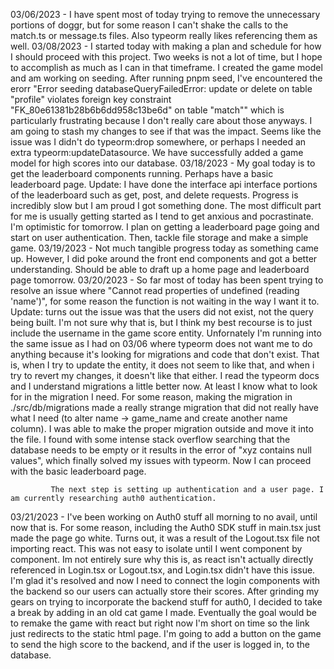 03/06/2023 - I have spent most of today trying to remove the unnecessary portions of doggr, but for some reason I can't shake the calls to the match.ts or message.ts files. Also typeorm really likes referencing them as well.
03/08/2023 - I started today with making a plan and schedule for how I should proceed with this project. Two weeks is not a lot of time, but I hope to accomplish as much as I can in that timeframe.
             I created the game model and am working on seeding. After running pnpm seed, I've encountered the erorr "Error seeding databaseQueryFailedError: update or delete on table "profile" violates foreign key constraint "FK_80e61381b28b6b6dd958c13be6d" on table "match"" which is particularly frustrating because I don't really care about those anyways. I am going to stash my changes to see if that was the impact. Seems like the issue was I didn't do typeorm:drop somewhere, or perhaps I needed an extra typeorm:updateDatasource. We have successfully added a game model for high scores into our database.
03/18/2023 - My goal today is to get the leaderboard components running. Perhaps have a basic leaderboard page. Update: I have done the interface api interface portions of the leaderboard such as get, post, and delete requests. 
             Progress is incredibly slow but I am proud I got something done. The most difficult part for me is usually getting started as I tend to get anxious and pocrastinate. I'm optimistic for tomorrow. I plan on getting a leaderboard page going and start on user authentication. Then, tackle file storage and make a simple game.
03/19/2023 - Not much tangible progress today as something came up. However, I did poke around the front end components and got a better understanding. Should be able to draft up a home page and leaderboard page tomorrow.
03/20/2023 - So far most of today has been spent trying to resolve an issue where "Cannot read properties of undefined (reading 'name')", for some reason the function is not waiting in the way I want it to. Update: turns out the 
             issue was that the users did not exist, not the query being built. I'm not sure why that is, but I think my best recourse is to just include the username in the game score entity. Unfornately I'm running into the same issue as I had on 03/06 where typeorm does not want me to do anything because it's looking for migrations and code that don't exist. That is, when I try to update the entity, it does not seem to like that, and when i try to revert my changes, it doesn't like that either. I read the typeorm docs and I understand migrations a little better now. At least I know what to look for in the migration I need. For some reason, making the migration in ./src/db/migrations made a really strange migration that did not really have what I need (to alter name -> game_name and create another name column). I was able to make the proper migration outside and move it into the file. I found with some intense stack overflow searching that the database needs to be empty or it results in the error of "xyz contains null values", which finally solved my issues with typeorm. Now I can proceed with the basic leaderboard page.

             The next step is setting up authentication and a user page. I am currently researching auth0 authentication.
03/21/2023 - I've been working on Auth0 stuff all morning to no avail, until now that is. For some reason, including the Auth0 SDK stuff in main.tsx just made the page go white. Turns out, it was a result of the Logout.tsx file
             not importing react. This was not easy to isolate until I went component by component. Im not entirely sure why this is, as react isn't actually directly referenced in Login.tsx or Logout.tsx, and Login.tsx didn't have this issue. I'm glad it's resolved and now I need to connect the login components with the backend so our users can actually store their scores.
             After grinding my gears on trying to incorporate the backend stuff for auth0, I decided to take a break by adding in an old cat game I made. Eventually the goal would be to remake the game with react but right now
             I'm short on time so the link just redirects to the static html page. I'm going to add a button on the game to send the high score to the backend, and if the user is logged in, to the database.